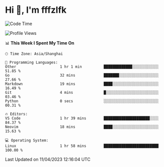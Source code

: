 # Hi 👋, I'm fffzlfk

<!--START_SECTION:waka-->
![Code Time](http://img.shields.io/badge/Code%20Time-144%20hrs%2029%20mins-blue)

![Profile Views](http://img.shields.io/badge/Profile%20Views-0-blue)

📊 **This Week I Spent My Time On** 

```text
🕑︎ Time Zone: Asia/Shanghai

💬 Programming Languages: 
Other                    1 hr 1 min          █████████████░░░░░░░░░░░░   51.85 % 
Go                       32 mins             ███████░░░░░░░░░░░░░░░░░░   27.66 % 
Markdown                 19 mins             ████░░░░░░░░░░░░░░░░░░░░░   16.49 % 
Git                      4 mins              █░░░░░░░░░░░░░░░░░░░░░░░░   03.46 % 
Python                   0 secs              ░░░░░░░░░░░░░░░░░░░░░░░░░   00.31 % 

🔥 Editors: 
VS Code                  1 hr 39 mins        █████████████████████░░░░   84.37 % 
Neovim                   18 mins             ████░░░░░░░░░░░░░░░░░░░░░   15.63 % 

💻 Operating System: 
Linux                    1 hr 58 mins        █████████████████████████   100.00 % 
```


 Last Updated on 11/04/2023 12:16:04 UTC
<!--END_SECTION:waka-->
